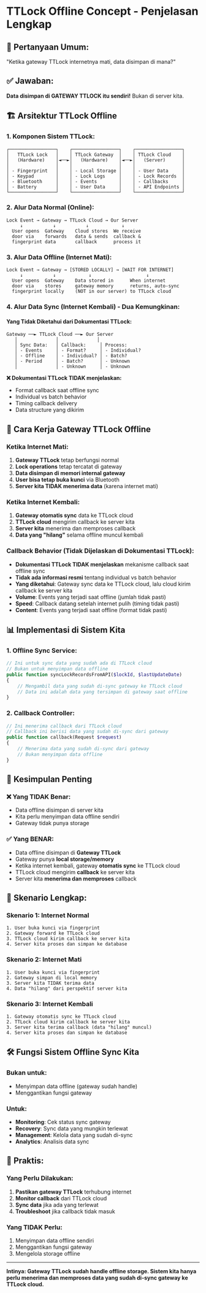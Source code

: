 # TTLock Offline Concept - Penjelasan Lengkap

## 🤔 **Pertanyaan Umum:**
"Ketika gateway TTLock internetnya mati, data disimpan di mana?"

## ✅ **Jawaban:**
**Data disimpan di GATEWAY TTLOCK itu sendiri!** Bukan di server kita.

## 🏗️ **Arsitektur TTLock Offline**

### **1. Komponen Sistem TTLock:**
```
┌─────────────────┐    ┌─────────────────┐    ┌─────────────────┐
│   TTLock Lock   │    │ TTLock Gateway  │    │ TTLock Cloud    │
│   (Hardware)    │◄──►│   (Hardware)    │◄──►│   (Server)      │
│                 │    │                 │    │                 │
│ - Fingerprint   │    │ - Local Storage │    │ - User Data     │
│ - Keypad        │    │ - Lock Logs     │    │ - Lock Records  │
│ - Bluetooth     │    │ - Events        │    │ - Callbacks     │
│ - Battery       │    │ - User Data     │    │ - API Endpoints │
└─────────────────┘    └─────────────────┘    └─────────────────┘
```

### **2. Alur Data Normal (Online):**
```
Lock Event → Gateway → TTLock Cloud → Our Server
     ↓           ↓           ↓            ↓
  User opens  Gateway    Cloud stores  We receive
  door via    forwards   data & sends  callback &
  fingerprint data       callback      process it
```

### **3. Alur Data Offline (Internet Mati):**
```
Lock Event → Gateway → [STORED LOCALLY] → [WAIT FOR INTERNET]
     ↓           ↓            ↓                    ↓
  User opens  Gateway    Data stored in      When internet
  door via    stores     gateway memory      returns, auto-sync
  fingerprint locally    (NOT in our server) to TTLock cloud
```

### **4. Alur Data Sync (Internet Kembali) - Dua Kemungkinan:**

#### **Yang Tidak Diketahui dari Dokumentasi TTLock:**
```
Gateway ──► TTLock Cloud ──► Our Server
   │              │              │
   │ Sync Data:   │ Callback:     │ Process:
   │ - Events     │ - Format?     │ - Individual?
   │ - Offline    │ - Individual? │ - Batch?
   │ - Period     │ - Batch?      │ - Unknown
   │              │ - Unknown     │ - Unknown
```

**❌ Dokumentasi TTLock TIDAK menjelaskan:**
- Format callback saat offline sync
- Individual vs batch behavior  
- Timing callback delivery
- Data structure yang dikirim

## 🔧 **Cara Kerja Gateway TTLock Offline**

### **Ketika Internet Mati:**
1. **Gateway TTLock** tetap berfungsi normal
2. **Lock operations** tetap tercatat di gateway
3. **Data disimpan di memori internal gateway**
4. **User bisa tetap buka kunci** via Bluetooth
5. **Server kita TIDAK menerima data** (karena internet mati)

### **Ketika Internet Kembali:**
1. **Gateway otomatis sync** data ke TTLock cloud
2. **TTLock cloud** mengirim callback ke server kita
3. **Server kita** menerima dan memproses callback
4. **Data yang "hilang"** selama offline muncul kembali

### **Callback Behavior (Tidak Dijelaskan di Dokumentasi TTLock):**
- **Dokumentasi TTLock TIDAK menjelaskan** mekanisme callback saat offline sync
- **Tidak ada informasi resmi** tentang individual vs batch behavior
- **Yang diketahui**: Gateway sync data ke TTLock cloud, lalu cloud kirim callback ke server kita
- **Volume**: Events yang terjadi saat offline (jumlah tidak pasti)
- **Speed**: Callback datang setelah internet pulih (timing tidak pasti)
- **Content**: Events yang terjadi saat offline (format tidak pasti)

## 📊 **Implementasi di Sistem Kita**

### **1. Offline Sync Service:**
```php
// Ini untuk sync data yang sudah ada di TTLock cloud
// Bukan untuk menyimpan data offline
public function syncLockRecordsFromAPI($lockId, $lastUpdateDate)
{
    // Mengambil data yang sudah di-sync gateway ke TTLock cloud
    // Data ini adalah data yang tersimpan di gateway saat offline
}
```

### **2. Callback Controller:**
```php
// Ini menerima callback dari TTLock cloud
// Callback ini berisi data yang sudah di-sync dari gateway
public function callback(Request $request)
{
    // Menerima data yang sudah di-sync dari gateway
    // Bukan menyimpan data offline
}
```

## 🎯 **Kesimpulan Penting**

### **❌ Yang TIDAK Benar:**
- Data offline disimpan di server kita
- Kita perlu menyimpan data offline sendiri
- Gateway tidak punya storage

### **✅ Yang BENAR:**
- Data offline disimpan di **Gateway TTLock**
- Gateway punya **local storage/memory**
- Ketika internet kembali, gateway **otomatis sync** ke TTLock cloud
- TTLock cloud mengirim **callback** ke server kita
- Server kita **menerima dan memproses** callback

## 🔄 **Skenario Lengkap:**

### **Skenario 1: Internet Normal**
```
1. User buka kunci via fingerprint
2. Gateway forward ke TTLock cloud
3. TTLock cloud kirim callback ke server kita
4. Server kita proses dan simpan ke database
```

### **Skenario 2: Internet Mati**
```
1. User buka kunci via fingerprint
2. Gateway simpan di local memory
3. Server kita TIDAK terima data
4. Data "hilang" dari perspektif server kita
```

### **Skenario 3: Internet Kembali**
```
1. Gateway otomatis sync ke TTLock cloud
2. TTLock cloud kirim callback ke server kita
3. Server kita terima callback (data "hilang" muncul)
4. Server kita proses dan simpan ke database
```

## 🛠️ **Fungsi Sistem Offline Sync Kita**

### **Bukan untuk:**
- Menyimpan data offline (gateway sudah handle)
- Menggantikan fungsi gateway

### **Untuk:**
- **Monitoring**: Cek status sync gateway
- **Recovery**: Sync data yang mungkin terlewat
- **Management**: Kelola data yang sudah di-sync
- **Analytics**: Analisis data sync

## 📱 **Praktis:**

### **Yang Perlu Dilakukan:**
1. **Pastikan gateway TTLock** terhubung internet
2. **Monitor callback** dari TTLock cloud
3. **Sync data** jika ada yang terlewat
4. **Troubleshoot** jika callback tidak masuk

### **Yang TIDAK Perlu:**
1. Menyimpan data offline sendiri
2. Menggantikan fungsi gateway
3. Mengelola storage offline

---

**Intinya: Gateway TTLock sudah handle offline storage. Sistem kita hanya perlu menerima dan memproses data yang sudah di-sync gateway ke TTLock cloud.**
